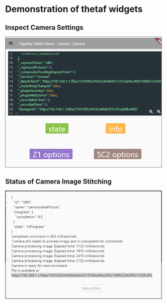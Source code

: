 # Demonstration of thetaf widgets

## Inspect Camera Settings

![button example](docs/images/screenshot_buttons.png)

## Status of Camera Image Stitching

![image processing](docs/images/processing.png)

